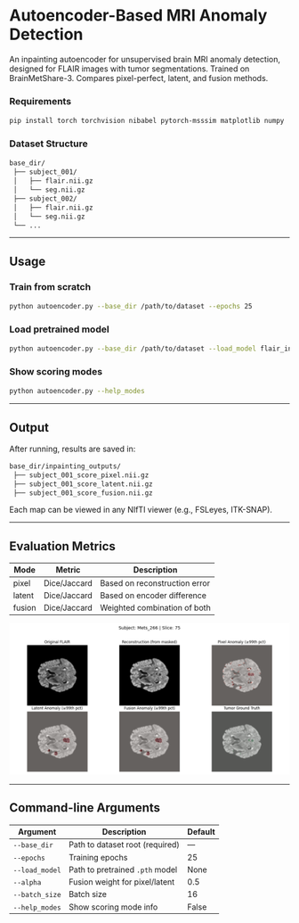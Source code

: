 # Autoencoder-Based MRI Anomaly Detection

An inpainting autoencoder for unsupervised brain MRI anomaly detection, designed for FLAIR images with tumor segmentations. Trained on BrainMetShare-3. Compares pixel-perfect, latent, and fusion methods.

### Requirements
```bash
pip install torch torchvision nibabel pytorch-msssim matplotlib numpy
```

### Dataset Structure
```
base_dir/
 ├── subject_001/
 │   ├── flair.nii.gz
 │   └── seg.nii.gz
 ├── subject_002/
 │   ├── flair.nii.gz
 │   └── seg.nii.gz
 └── ...
```

---

## Usage

### Train from scratch
```bash
python autoencoder.py --base_dir /path/to/dataset --epochs 25
```

### Load pretrained model
```bash
python autoencoder.py --base_dir /path/to/dataset --load_model flair_inpainting_ae.pth
```

### Show scoring modes
```bash
python autoencoder.py --help_modes
```

---

## Output

After running, results are saved in:
```
base_dir/inpainting_outputs/
 ├── subject_001_score_pixel.nii.gz
 ├── subject_001_score_latent.nii.gz
 ├── subject_001_score_fusion.nii.gz
```

Each map can be viewed in any NIfTI viewer (e.g., FSLeyes, ITK-SNAP).

---

## Evaluation Metrics

| Mode   | Metric | Description |
|---------|---------|-------------|
| pixel  | Dice/Jaccard | Based on reconstruction error |
| latent | Dice/Jaccard | Based on encoder difference |
| fusion | Dice/Jaccard | Weighted combination of both |

![brain figure](Brain_Figure.png)

---

## Command-line Arguments

| Argument | Description | Default |
|-----------|--------------|----------|
| `--base_dir` | Path to dataset root (required) | — |
| `--epochs` | Training epochs | 25 |
| `--load_model` | Path to pretrained `.pth` model | None |
| `--alpha` | Fusion weight for pixel/latent | 0.5 |
| `--batch_size` | Batch size | 16 |
| `--help_modes` | Show scoring mode info | False |
